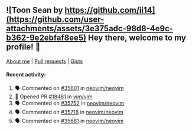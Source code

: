 ## ![Toon Sean by https://github.com/ii14](https://github.com/user-attachments/assets/3e375adc-98d8-4e9c-b362-9e2ebfaf8ee5) Hey there, welcome to my profile! 👋

[About me](https://seandewar.github.io/)
 | [Pull requests](https://github.com/search?p=1&q=author%3Aseandewar+is%3Apr)
 | [Gists](https://gist.github.com/seandewar)

#### Recent activity:

<!--START_SECTION:activity-->
1. 🗣 Commented on [#35601](https://github.com/neovim/neovim/pull/35601#issuecomment-3367403935) in [neovim/neovim](https://github.com/neovim/neovim)
2. 💪 Opened PR [#18481](https://github.com/vim/vim/pull/18481) in [vim/vim](https://github.com/vim/vim)
3. 🗣 Commented on [#35752](https://github.com/neovim/neovim/pull/35752#issuecomment-3289536863) in [neovim/neovim](https://github.com/neovim/neovim)
4. 🗣 Commented on [#35718](https://github.com/neovim/neovim/issues/35718#issuecomment-3282199348) in [neovim/neovim](https://github.com/neovim/neovim)
5. 🗣 Commented on [#35681](https://github.com/neovim/neovim/issues/35681#issuecomment-3266731888) in [neovim/neovim](https://github.com/neovim/neovim)
<!--END_SECTION:activity-->
